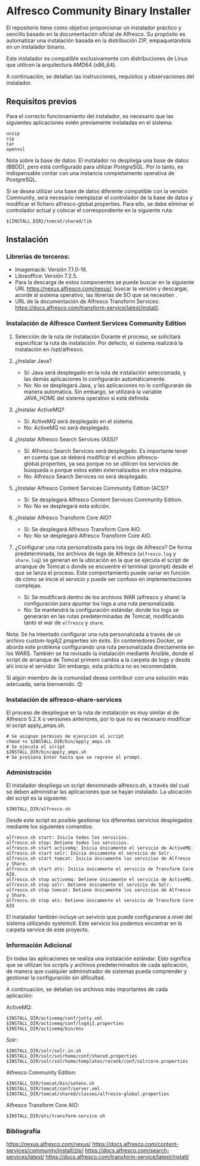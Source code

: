 # Alfresco Community Binary Installer
El repositorio tiene como objetivo proporcionar un instalador práctico y sencillo basado en la documentación oficial de Alfresco. Su propósito es automatizar una instalación basada en la distribución ZIP, empaquetándola en un instalador binario.

Este instalador es compatible exclusivamente con distribuciones de Linux que utilicen la arquitectura AMD64 (x86_64).

A continuación, se detallan las instrucciones, requisitos y observaciones del instalador.

## Requisitos previos
Para el correcto funcionamiento del instalador, es necesario que las siguientes aplicaciones estén previamente instaladas en el sistema:

    unzip
    zip
    tar
    openssl

Nota sobre la base de datos:
El instalador no despliega una base de datos (BBDD), pero está configurado para utilizar PostgreSQL. Por lo tanto, es indispensable contar con una instancia completamente operativa de PostgreSQL.

Si se desea utilizar una base de datos diferente compatible con la versión Community, será necesario reemplazar el controlador de la base de datos y modificar el fichero alfresco-global.properties. Para ello, se debe eliminar el controlador actual y colocar el correspondiente en la siguiente ruta:

    ${INSTALL_DIR}/tomcat/shared/lib

## Instalación
### Librerías de terceros:
- Imagemacik: Versión 7.1.0-16.
- Libreoffice: Versión 7.2.5.
- Para la descarga de estos componentes se puede buscar en la siguiente URL https://nexus.alfresco.com/nexus/, buscar la versión y descargar, acorde al sistema operativo, las librerías de SO que se necesiten  .
- URL de la documentación de Alfresco Transform Services: https://docs.alfresco.com/transform-service/latest/install/.

### Instalación de Alfresco Content Services Community Edition
1. Selección de la ruta de instalación
Durante el proceso, se solicitará especificar la ruta de instalación. Por defecto, el sistema realizará la instalación en /opt/alfresco.

2. ¿Instalar Java?
    - Sí: Java será desplegado en la ruta de instalación seleccionada, y las demás aplicaciones lo configurarán automáticamente.
    - No: No se desplegará Java, y las aplicaciones no lo configurarán de manera automática. Sin embargo, se utilizará la variable JAVA_HOME del sistema operativo si está definida.
3. ¿Instalar ActiveMQ?
    - Sí: ActiveMQ será desplegado en el sistema.
    - No: ActiveMQ no será desplegado.
4. ¿Instalar Alfresco Search Services (ASS)?
    - Sí: Alfresco Search Services será desplegado. Es importante tener en cuenta que se deberá modificar el archivo alfresco-global.properties, ya sea porque no se utilicen los servicios de búsqueda o porque estos estén externalizados en otra máquina.
    - No: Alfresco Search Services no será desplegado.
5. ¿Instalar Alfresco Content Services Community Edition (ACS)?
    - Sí: Se desplegará Alfresco Content Services Community Edition.
    - No: No se desplegará esta edición.
6. ¿Instalar Alfresco Transform Core AIO?
    - Sí: Se desplegará Alfresco Transform Core AIO.
    - No: No se desplegará Alfresco Transform Core AIO.
7. ¿Configurar una ruta personalizada para los logs de Alfresco?
De forma predeterminada, los archivos de logs de Alfresco (`alfresco.log` y `share.log`) se generan en la ubicación en la que se ejecuta el script de arranque de Tomcat o donde se encuentre el terminal (prompt) desde el que se lanza el proceso. Este comportamiento puede variar en función de cómo se inicie el servicio y puede ser confuso en implementaciones complejas.
    - Sí: Se modificará dentro de los archivos WAR (alfresco y share) la configuración para apuntar los logs a una ruta personalizada.
    - No: Se mantendrá la configuración estándar, donde los logs se generarán en las rutas predeterminadas de Tomcat, modificando tanto el war de `alfresco` y `share`.

Nota:
Se ha intentado configurar una ruta personalizada a través de un archivo custom-log4j2.properties sin éxito. En contenedores Docker, se aborda este problema configurando una ruta personalizada directamente en los WARS. También se ha revisado la instalación mediante Ansible, donde el script de arranque de Tomcat primero cambia a la carpeta de logs y desde ahí inicia el servidor. Sin embargo, esta práctica no es recomendable.

Si algún miembro de la comunidad desea contribuir con una solución más adecuada, sería bienvenido. 😊

### Instalación de alfresco-share-services
El proceso de despliegue en la ruta de instalación es muy similar al de Alfresco 5.2.X o versiones anteriores, por lo que no es necesario modificar el script apply_amps.sh.
```
# Se asignan permisos de ejecución al script
chmod +x $INSTALL_DIR/bin/apply_amps.sh
# Se ejecuta el script
$INSTALL_DIR/bin/apply_amps.sh
# Se presiona Enter hasta que se regrese al prompt.
```

### Administración
El instalador despliega un script denominado alfresco.sh, a través del cual se deben administrar las aplicaciones que se hayan instalado.
La ubicación del script es la siguiente:

    $INSTALL_DIR/alfresco.sh

Desde este script es posible gestionar los diferentes servicios desplegados mediante los siguientes comandos:

    alfresco.sh start: Inicia todos los servicios.
    alfresco.sh stop: Detiene todos los servicios.
    alfresco.sh start activemq: Inicia únicamente el servicio de ActiveMQ.
    alfresco.sh start solr: Inicia únicamente el servicio de Solr.
    alfresco.sh start tomcat: Inicia únicamente los servicios de Alfresco y Share.
    alfresco.sh start ats: Inicia únicamente el servicio de Transform Core AIO.
    alfresco.sh stop activemq: Detiene únicamente el servicio de ActiveMQ.
    alfresco.sh stop solr: Detiene únicamente el servicio de Solr.
    alfresco.sh stop tomcat: Detiene únicamente los servicios de Alfresco y Share.
    alfresco.sh stop ats: Detiene únicamente el servicio de Transform Core AIO

El instalador también incluye un servicio que puede configurarse a nivel del sistema utilizando systemctl. Este servicio los podemos encontrar en la carpeta service de este proyecto.

### Información Adicional
En todas las aplicaciones se realiza una instalación estándar. Esto significa que se utilizan los scripts y archivos predeterminados de cada aplicación, de manera que cualquier administrador de sistemas pueda comprender y gestionar la configuración sin dificultad.

A continuación, se detallan los archivos más importantes de cada aplicación:

ActiveMQ:

    $INSTALL_DIR/activemq/conf/jetty.xml
    $INSTALL_DIR/activemq/conf/log4j2.properties
    $INSTALL_DIR/activemq/bin/env

Solr:

    $INSTALL_DIR/solr/solr.in.sh
    $INSTALL_DIR/solr/solrhome/conf/shared.properties
    $INSTALL_DIR/solr/solrhome/templates/rerank/conf/solrcore.properties

Alfresco Community Edition:

    $INSTALL_DIR/tomcat/bin/setenv.sh
    $INSTALL_DIR/tomcat/conf/server.xml
    $INSTALL_DIR/tomcat/shared/classes/alfresco-global.properties

Alfresco Transform Core AIO:

    $INSTALL_DIR/ats/transform-service.sh

### Bibliografía
https://nexus.alfresco.com/nexus/
https://docs.alfresco.com/content-services/community/install/zip/
https://docs.alfresco.com/search-services/latest/
https://docs.alfresco.com/transform-service/latest/install/